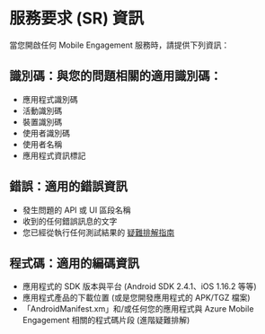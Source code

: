 <properties 
   pageTitle="Azure Mobile Engagement 疑難排解指南 - 服務要求資訊" 
   description="支援小組要求以疑難排解 Azure Mobile Engagement 問題的服務要求資訊" 
   services="mobile-engagement" 
   documentationCenter="" 
   authors="piyushjo" 
   manager="dwrede" 
   editor=""/>

<tags
   ms.service="mobile-engagement"
   ms.devlang="na"
   ms.topic="article"
   ms.tgt_pltfrm="mobile-multiple"
   ms.workload="mobile" 
   ms.date="06/18/2015"
   ms.author="piyushjo"/>


# 服務要求 (SR) 資訊

當您開啟任何 Mobile Engagement 服務時，請提供下列資訊：

## 識別碼：與您的問題相關的適用識別碼：

- 應用程式識別碼
- 活動識別碼
- 裝置識別碼
- 使用者識別碼
- 使用者名稱
- 應用程式資訊標記

## 錯誤：適用的錯誤資訊

- 發生問題的 API 或 UI 區段名稱
- 收到的任何錯誤訊息的文字
- 您已經從執行任何測試結果的 [疑難排解指南](http://go.microsoft.com/fwlink/?LinkId=524382)

## 程式碼：適用的編碼資訊

- 應用程式的 SDK 版本與平台 (Android SDK 2.4.1、iOS 1.16.2 等等)
- 應用程式產品的下載位置 (或是您開發應用程式的 APK/TGZ 檔案)
- 「AndroidManifest.xm」和/或任何您的應用程式與 Azure Mobile Engagement 相關的程式碼片段 (進階疑難排解)






